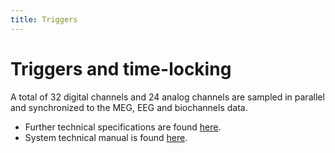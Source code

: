 ```yaml
---
title: Triggers
---
```


# Triggers and time-locking

A total of 32 digital channels and 24 analog channels  are sampled in parallel and synchronized to the MEG,  EEG and biochannels data.

* Further technical specifications are found [here](https://natmeg.se/onewebmedia/NM23083B-A%20Elekta%20Neuromag%20TRIUX%20datasheet.pdf).
* System technical manual is found [here](https://natmeg.se/onewebmedia/NM24132A%20Triux%20TM.pdf).
